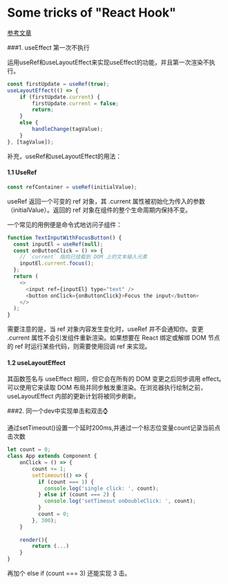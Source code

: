 # Some tricks of "React Hook"

[参考文章](http://www.ruanyifeng.com/blog/2020/09/react-hooks-useeffect-tutorial.html)

###1. useEffect 第一次不执行

运用useRef和useLayoutEffect来实现useEffect的功能，并且第一次渲染不执行。

``` JavaScript
const firstUpdate = useRef(true);
useLayoutEffect(() => {
    if (firstUpdate.current) {
        firstUpdate.current = false;
        return;
    }
    else {
        handleChange(tagValue);
    }
}, [tagValue]);
```

补充，useRef和useLayoutEffect的用法：
<br>

#### 1.1 UseRef

``` JavaScript
const refContainer = useRef(initialValue);
```

useRef 返回一个可变的 ref 对象，其 .current 属性被初始化为传入的参数（initialValue）。返回的 ref 对象在组件的整个生命周期内保持不变。

一个常见的用例便是命令式地访问子组件：

```JavaScript
function TextInputWithFocusButton() {
  const inputEl = useRef(null);
  const onButtonClick = () => {
    // `current` 指向已挂载到 DOM 上的文本输入元素
    inputEl.current.focus();
  };
  return (
    <>
      <input ref={inputEl} type="text" />
      <button onClick={onButtonClick}>Focus the input</button>
    </>
  );
}
```

需要注意的是，当 ref 对象内容发生变化时，useRef 并不会通知你。变更 .current 属性不会引发组件重新渲染。如果想要在 React 绑定或解绑 DOM 节点的 ref 时运行某些代码，则需要使用回调 ref 来实现。
<br>

#### 1.2 useLayoutEffect

其函数签名与 useEffect 相同，但它会在所有的 DOM 变更之后同步调用 effect。可以使用它来读取 DOM 布局并同步触发重渲染。在浏览器执行绘制之前，useLayoutEffect 内部的更新计划将被同步刷新。
<br>


###2. 同一个dev中实现单击和双击⌚️

通过setTimeout()设置一个延时200ms,并通过一个标志位变量count记录当前点击次数

``` JavaScript
let count = 0;
class App extends Component {
    onClick = () => {
        count += 1;
        setTimeout(() => {
          if (count === 1) {
            console.log('single click: ', count);
          } else if (count === 2) {
            console.log('setTimeout onDoubleClick: ', count);
          }
          count = 0;
        }, 300);
    }
    
    render(){
        return (...)
    }
}
```

再加个 else if (count === 3) 还能实现 3 击。